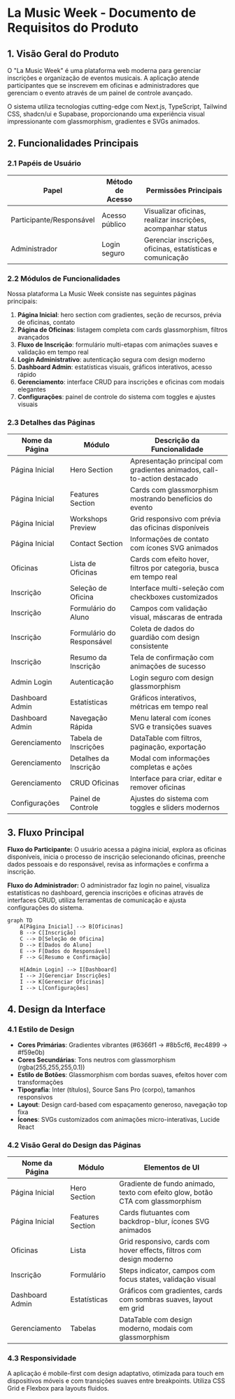 # La Music Week - Documento de Requisitos do Produto

## 1. Visão Geral do Produto

O "La Music Week" é uma plataforma web moderna para gerenciar inscrições e organização de eventos musicais. A aplicação atende participantes que se inscrevem em oficinas e administradores que gerenciam o evento através de um painel de controle avançado.

O sistema utiliza tecnologias cutting-edge com Next.js, TypeScript, Tailwind CSS, shadcn/ui e Supabase, proporcionando uma experiência visual impressionante com glassmorphism, gradientes e SVGs animados.

## 2. Funcionalidades Principais

### 2.1 Papéis de Usuário

| Papel | Método de Acesso | Permissões Principais |
|-------|------------------|----------------------|
| Participante/Responsável | Acesso público | Visualizar oficinas, realizar inscrições, acompanhar status |
| Administrador | Login seguro | Gerenciar inscrições, oficinas, estatísticas e comunicação |

### 2.2 Módulos de Funcionalidades

Nossa plataforma La Music Week consiste nas seguintes páginas principais:

1. **Página Inicial**: hero section com gradientes, seção de recursos, prévia de oficinas, contato
2. **Página de Oficinas**: listagem completa com cards glassmorphism, filtros avançados
3. **Fluxo de Inscrição**: formulário multi-etapas com animações suaves e validação em tempo real
4. **Login Administrativo**: autenticação segura com design moderno
5. **Dashboard Admin**: estatísticas visuais, gráficos interativos, acesso rápido
6. **Gerenciamento**: interface CRUD para inscrições e oficinas com modais elegantes
7. **Configurações**: painel de controle do sistema com toggles e ajustes visuais

### 2.3 Detalhes das Páginas

| Nome da Página | Módulo | Descrição da Funcionalidade |
|----------------|--------|-----------------------------|
| Página Inicial | Hero Section | Apresentação principal com gradientes animados, call-to-action destacado |
| Página Inicial | Features Section | Cards com glassmorphism mostrando benefícios do evento |
| Página Inicial | Workshops Preview | Grid responsivo com prévia das oficinas disponíveis |
| Página Inicial | Contact Section | Informações de contato com ícones SVG animados |
| Oficinas | Lista de Oficinas | Cards com efeito hover, filtros por categoria, busca em tempo real |
| Inscrição | Seleção de Oficina | Interface multi-seleção com checkboxes customizados |
| Inscrição | Formulário do Aluno | Campos com validação visual, máscaras de entrada |
| Inscrição | Formulário do Responsável | Coleta de dados do guardião com design consistente |
| Inscrição | Resumo da Inscrição | Tela de confirmação com animações de sucesso |
| Admin Login | Autenticação | Login seguro com design glassmorphism |
| Dashboard Admin | Estatísticas | Gráficos interativos, métricas em tempo real |
| Dashboard Admin | Navegação Rápida | Menu lateral com ícones SVG e transições suaves |
| Gerenciamento | Tabela de Inscrições | DataTable com filtros, paginação, exportação |
| Gerenciamento | Detalhes da Inscrição | Modal com informações completas e ações |
| Gerenciamento | CRUD Oficinas | Interface para criar, editar e remover oficinas |
| Configurações | Painel de Controle | Ajustes do sistema com toggles e sliders modernos |

## 3. Fluxo Principal

**Fluxo do Participante:**
O usuário acessa a página inicial, explora as oficinas disponíveis, inicia o processo de inscrição selecionando oficinas, preenche dados pessoais e do responsável, revisa as informações e confirma a inscrição.

**Fluxo do Administrador:**
O administrador faz login no painel, visualiza estatísticas no dashboard, gerencia inscrições e oficinas através de interfaces CRUD, utiliza ferramentas de comunicação e ajusta configurações do sistema.

```mermaid
graph TD
    A[Página Inicial] --> B[Oficinas]
    B --> C[Inscrição]
    C --> D[Seleção de Oficina]
    D --> E[Dados do Aluno]
    E --> F[Dados do Responsável]
    F --> G[Resumo e Confirmação]
    
    H[Admin Login] --> I[Dashboard]
    I --> J[Gerenciar Inscrições]
    I --> K[Gerenciar Oficinas]
    I --> L[Configurações]
```

## 4. Design da Interface

### 4.1 Estilo de Design

- **Cores Primárias**: Gradientes vibrantes (#6366f1 → #8b5cf6, #ec4899 → #f59e0b)
- **Cores Secundárias**: Tons neutros com glassmorphism (rgba(255,255,255,0.1))
- **Estilo de Botões**: Glassmorphism com bordas suaves, efeitos hover com transformações
- **Tipografia**: Inter (títulos), Source Sans Pro (corpo), tamanhos responsivos
- **Layout**: Design card-based com espaçamento generoso, navegação top fixa
- **Ícones**: SVGs customizados com animações micro-interativas, Lucide React

### 4.2 Visão Geral do Design das Páginas

| Nome da Página | Módulo | Elementos de UI |
|----------------|--------|----------------|
| Página Inicial | Hero Section | Gradiente de fundo animado, texto com efeito glow, botão CTA com glassmorphism |
| Página Inicial | Features Section | Cards flutuantes com backdrop-blur, ícones SVG animados |
| Oficinas | Lista | Grid responsivo, cards com hover effects, filtros com design moderno |
| Inscrição | Formulário | Steps indicator, campos com focus states, validação visual |
| Dashboard Admin | Estatísticas | Gráficos com gradientes, cards com sombras suaves, layout em grid |
| Gerenciamento | Tabelas | DataTable com design moderno, modais com glassmorphism |

### 4.3 Responsividade

A aplicação é mobile-first com design adaptativo, otimizada para touch em dispositivos móveis e com transições suaves entre breakpoints. Utiliza CSS Grid e Flexbox para layouts fluidos.
